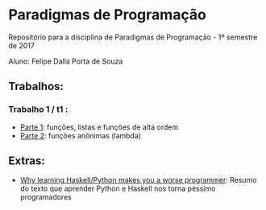 # Paradigmas de Programação
Repositório para a disciplina de Paradigmas de Programação - 1º semestre de 2017

Aluno: Felipe Dalla Porta de Souza

## Trabalhos:
### Trabalho 1 / t1 :
 - [Parte 1](t1/t1parte1.py): funções, listas e funções de alta ordem
 - [Parte 2](t1/t1parte2.py): funções anônimas (lambda)
 
## Extras:
 - [Why learning Haskell/Python makes you a worse programmer](extras/Pessimo_Programador.md): Resumo do texto que aprender
 Python e Haskell nos torna péssimo programadores

